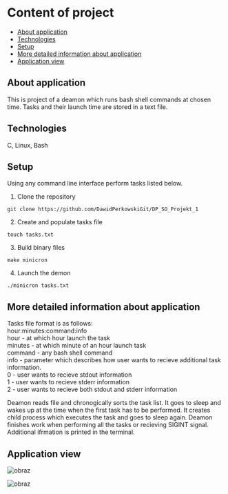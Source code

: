 # Content of project
* [About application](#about-application)
* [Technologies](#technologies)
* [Setup](#setup)
* [More detailed information about application](#more-detailed-information-about-application)
* [Application view](#application-view)

## About application
This is project of a deamon which runs bash shell commands at chosen time. Tasks and their launch time are stored in a text file. 

## Technologies
C, Linux, Bash

## Setup
Using any command line interface perform tasks listed below.

1. Clone the repository  
```
git clone https://github.com/DawidPerkowskiGit/DP_SO_Projekt_1
```
2. Create and populate tasks file
```
touch tasks.txt
```
3. Build binary files
```
make minicron
```
4. Launch the demon
```
./minicron tasks.txt
```

## More detailed information about application

Tasks file format is as follows:   
hour:minutes:command:info   
hour - at which hour launch the task   
minutes - at which minute of an hour launch task   
command - any bash shell command   
info - parameter which describes how user wants to recieve additional task information.   
0 - user wants to recieve stdout information   
1 - user wants to recieve stderr information   
2 - user wants to recieve both stdout and stderr information   

Deamon reads file and chronogically sorts the task list. It goes to sleep and wakes up at the time when the first task has to be performed. It creates child process which executes the task and goes to sleep again. Deamon finishes work when performing all the tasks or recieving SIGINT signal. Additional ifrmation is printed in the terminal.

## Application view

![obraz](https://github.com/DawidPerkowskiGit/DP_SO_Projekt_1/assets/87314459/007782a6-ad0f-490c-bad5-1ea217508123)

![obraz](https://github.com/DawidPerkowskiGit/DP_SO_Projekt_1/assets/87314459/95faf059-91b3-433e-a9dd-6b60cc320f1c)

